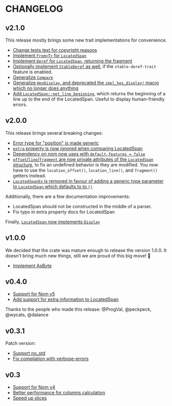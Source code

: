 # CHANGELOG

## v2.1.0

This release mostly brings some new trait implementations for convenience.

* [Change tests text for copyright reasons](https://github.com/fflorent/nom_locate/pull/56)
* [Implement `From<T>` for `LocatedSpan`](https://github.com/fflorent/nom_locate/pull/57)
* [Implement `Deref` for `LocatedSpan`, returning the fragment](https://github.com/fflorent/nom_locate/pull/58)
* [Optionally implement `StableDeref` as well](https://github.com/fflorent/nom_locate/pull/65), if the `stable-deref-trait` feature is enabled.
* [Generalize `Compare`](https://github.com/fflorent/nom_locate/pull/58)
* [Generalize `HexDisplay`, and deprecated the `impl_hex_display!` macro which no longer does anything](https://github.com/fflorent/nom_locate/pull/58)
* [Add `LocatedSpan::get_line_beginning`](https://github.com/fflorent/nom_locate/pull/66), which returns the beginning of a line up to the end of the LocatedSpan. Useful to display human-friendly errors.


## v2.0.0

This release brings several breaking changes:

* [Error type for "position" is made generic](https://github.com/fflorent/nom_locate/pull/37)
* [`extra` property is now ignored when comparing LocatedSpan](https://github.com/fflorent/nom_locate/pull/46)
* [Dependency on nom now uses with `default-features = false`](https://github.com/fflorent/nom_locate/pull/47)
* [`offset`/`line`/`fragment` are now private attributes of the `LocatedSpan` structure](https://github.com/fflorent/nom_locate/pull/50),
  to fix an undefined behavior is they are modified. You now have to use the `location_offset()`, `location_line()`, and `fragment()` getters instead.
* [`LocatedSpanEx` is removed in favour of adding a generic type parameter to `LocatedSpan` which defaults to to `()`](https://github.com/fflorent/nom_locate/pull/51)


Additionally, there are a few documentation improvements:

* LocatedSpan should not be constructed in the middle of a parser.
* Fix typo in extra property docs for LocatedSpan

Finally, [`LocatedSpan` now implements `Display`](https://github.com/fflorent/nom_locate/pull/40)


## v1.0.0

We decided that the crate was mature enough to release the version 1.0.0. It doesn't bring much new things, still we are proud of this big move! :tada:

 - [Implement AsByte](https://github.com/fflorent/nom_locate/pull/33)

## v0.4.0

 - [Support for Nom v5](https://github.com/fflorent/nom_locate/pull/23)
 - [Add support for extra information to LocatedSpan](https://github.com/fflorent/nom_locate/pull/28)

Thanks to the people who made this release: @ProgVal, @peckpeck, @wycats, @dalance

## v0.3.1

Patch version:
 - [Support no_std](https://github.com/fflorent/nom_locate/pull/16)
 - [Fix compilation with verbose-errors](https://github.com/fflorent/nom_locate/issues/17)

## v0.3

 - [Support for Nom v4](https://github.com/fflorent/nom_locate/pull/10)
 - [Better performance for columns calculation](https://github.com/fflorent/nom_locate/issues/4)
 - [Speed up slices](https://github.com/fflorent/nom_locate/pull/15)
